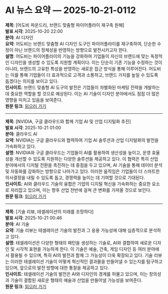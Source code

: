 # AI 뉴스 요약 — 2025-10-21-0112

**제목**: [어도비 파운드리, 브랜드 맞춤형 파이어플라이 재구축 원해]  
**발표 시각**: 2025-10-20 22:00  
**분야**: AI 디자인  
**요약**: 어도비는 브랜드 맞춤형 AI 디자인 도구인 파이어플라이를 재구축하여, 단순한 수정이 아닌 브랜드의 정체성을 반영하는 방향으로 발전시키고자 한다.  
**설명**: 어도비는 파이어플라이의 기능을 강화하여 기업들이 자신의 브랜드에 맞는 독창적인 디자인을 생성할 수 있도록 지원할 계획이다. 이는 단순히 기존 기능을 수정하는 것이 아니라, 브랜드의 고유한 특성을 반영하는 새로운 접근 방식을 통해 이루어진다. 어도비는 이를 통해 기업들이 더 효과적으로 고객과 소통하고, 브랜드 가치를 높일 수 있도록 돕겠다는 의지를 보이고 있다.  
**인사이트**: 브랜드 맞춤형 AI 도구의 발전은 기업들이 차별화된 마케팅 전략을 개발하는 데 중요한 역할을 할 것으로 예상된다. 이는 AI 기술이 디자인 분야에서도 점점 더 많은 영향을 미치고 있음을 보여준다.  
**원문 링크**: [읽으러 가기](https://venturebeat.com/ai/adobe-foundry-wants-to-rebuild-firefly-for-your-brand-not-just-tweak-it)  

---

**제목**: [NVIDIA, 구글 클라우드와 함께 기업 AI 및 산업 디지털화 추진]  
**발표 시각**: 2025-10-21 01:00  
**분야**: 클라우드 AI  
**요약**: NVIDIA는 구글 클라우드와 협력하여 기업 AI 솔루션과 산업 디지털화의 발전을 가속화하고 있다.  
**설명**: NVIDIA와 구글 클라우드는 기업들이 AI를 활용하여 생산성을 높이고, 운영 효율성을 개선할 수 있도록 지원하는 다양한 솔루션을 제공하고 있다. 이 협력은 특히 산업 분야에서의 디지털 전환을 촉진하는 데 중점을 두고 있으며, AI 기술을 통해 데이터 분석 및 자동화를 강화하는 방향으로 나아가고 있다. 이러한 움직임은 기업들이 더 스마트한 의사결정을 내릴 수 있도록 돕고, 경쟁력을 높이는 데 기여할 것으로 기대된다.  
**인사이트**: AI와 클라우드 기술의 융합은 기업의 디지털 혁신을 가속화하는 중요한 요소로 자리잡고 있으며, 이는 향후 산업 전반에 걸쳐 큰 변화를 가져올 것으로 보인다.  
**원문 링크**: [읽으러 가기](https://blogs.nvidia.com/blog/nvidia-google-cloud-enterprise-ai-industrial-digitalization/)  

---

**제목**: [기술 리뷰, 테셀레이션의 미래를 조망하다]  
**발표 시각**: 2025-10-21 00:46  
**분야**: AI 기술  
**요약**: 기술 리뷰는 테셀레이션 기술의 발전과 그 응용 가능성에 대해 심층적으로 분석하고 있다.  
**설명**: 테셀레이션은 다양한 형태의 패턴을 생성하는 기술로, AI와 결합하여 새로운 디자인 및 시각적 표현을 가능하게 한다. 이 기술은 예술, 건축, 게임 디자인 등 여러 분야에서 활용될 수 있으며, 특히 AI의 발전과 함께 그 가능성이 더욱 확장되고 있다. 기술 리뷰는 이러한 테셀레이션 기술이 어떻게 혁신적인 결과물을 만들어낼 수 있는지를 탐구하고 있으며, 앞으로의 발전 방향에 대한 통찰을 제공하고 있다.  
**인사이트**: 테셀레이션 기술의 발전은 AI와 디자인의 경계를 허물고 있으며, 이는 창의성과 기술이 결합된 새로운 형태의 예술과 산업을 만들어낼 가능성을 보여준다.  
**원문 링크**: [읽으러 가기](https://www.technologyreview.com/2025/10/20/1125594/technologyreview-com-tessellation/)  
